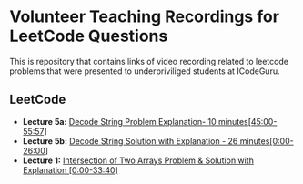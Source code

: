 # Volunteer Teaching Recordings for LeetCode Questions

This is repository that contains links of video recording related to leetcode problems that were presented to underpriviliged students at ICodeGuru.

## LeetCode
- **Lecture 5a:** [Decode String Problem Explanation- 10 minutes[45:00-55:57]](https://www.facebook.com/iCodeguru/videos/1050338199941513/)
- **Lecture 5b:** [Decode String Solution with Explanation - 26 minutes[0:00-26:00]](https://www.facebook.com/iCodeguru/videos/951744666633494/)
- **Lecture 1:** [Intersection of Two Arrays Problem & Solution with Explanation [0:00-33:40]](https://www.facebook.com/iCodeguru/videos/807826686893540/)


